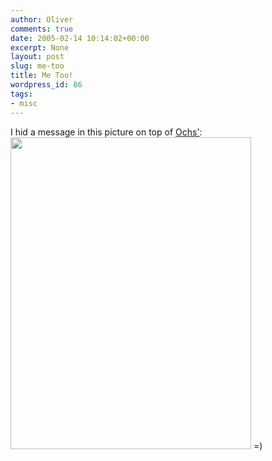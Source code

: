 ```yaml
---
author: Oliver
comments: true
date: 2005-02-14 10:14:02+00:00
excerpt: None
layout: post
slug: me-too
title: Me Too!
wordpress_id: 86
tags:
- misc
---
```


I hid a message in this picture on top of <a href="http://www.xanga.com/ochs">Ochs'</a>:
<img src="http://www.oliverweb.com/images05/blog/before.jpg" width="385" height="499">
=)
